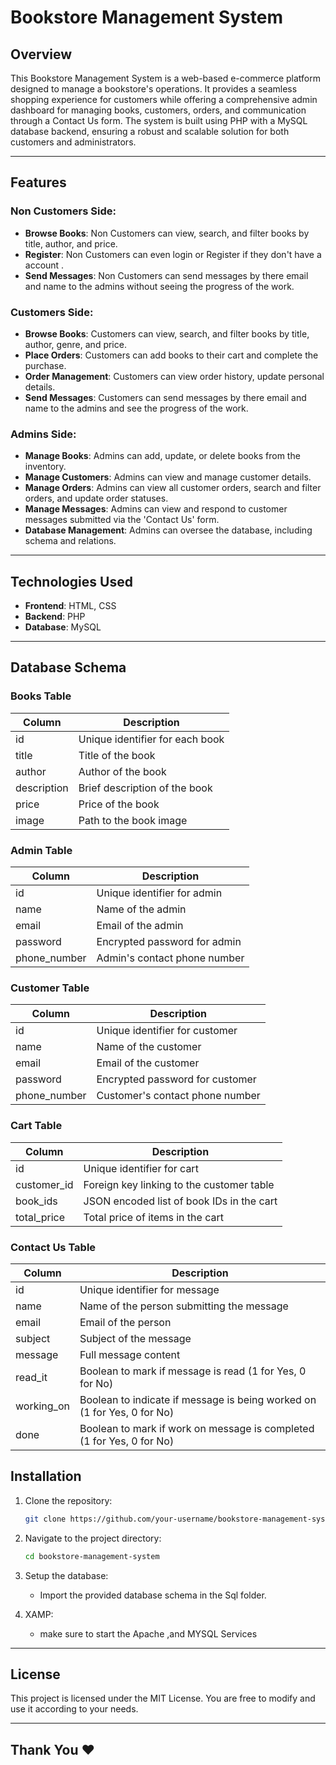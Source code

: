 # Bookstore Management System

## Overview
This Bookstore Management System is a web-based e-commerce platform designed to manage a bookstore's operations. It provides a seamless shopping experience for customers while offering a comprehensive admin dashboard for managing books, customers, orders, and communication through a Contact Us form. The system is built using PHP with a MySQL database backend, ensuring a robust and scalable solution for both customers and administrators.

---

## Features

### Non Customers Side:
- **Browse Books**: Non Customers can view, search, and filter books by title, author, and price.
- **Register**: Non Customers can even login or Register if they don't have a account .
- **Send Messages**: Non Customers can send messages by there email and name to the admins without seeing the progress of the work.


### Customers Side:
- **Browse Books**: Customers can view, search, and filter books by title, author, genre, and price.
- **Place Orders**: Customers can add books to their cart and complete the purchase.
- **Order Management**: Customers can view order history, update personal details.
- **Send Messages**: Customers can send messages by there email and name to the admins and see the progress of the work.

### Admins Side:
- **Manage Books**: Admins can add, update, or delete books from the inventory.
- **Manage Customers**: Admins can view and manage customer details.
- **Manage Orders**: Admins can view all customer orders, search and filter orders, and update order statuses.
- **Manage Messages**: Admins can view and respond to customer messages submitted via the 'Contact Us' form.
- **Database Management**: Admins can oversee the database, including schema and relations.

---

## Technologies Used

- **Frontend**: HTML, CSS
- **Backend**: PHP
- **Database**: MySQL

---
## Database Schema

### Books Table
| Column        | Description                                          |
|---------------|-------------------------------------------------------|
| id            | Unique identifier for each book                       |
| title         | Title of the book                                    |
| author        | Author of the book                                   |
| description   | Brief description of the book                        |
| price         | Price of the book                                    |
| image         | Path to the book image                               |

### Admin Table
| Column        | Description                                          |
|---------------|-------------------------------------------------------|
| id            | Unique identifier for admin                          |
| name          | Name of the admin                                    |
| email         | Email of the admin                                   |
| password      | Encrypted password for admin                          |
| phone_number  | Admin's contact phone number                          |

### Customer Table
| Column        | Description                                          |
|---------------|-------------------------------------------------------|
| id            | Unique identifier for customer                       |
| name          | Name of the customer                                 |
| email         | Email of the customer                                |
| password      | Encrypted password for customer                      |
| phone_number  | Customer's contact phone number                      |

### Cart Table
| Column        | Description                                          |
|---------------|-------------------------------------------------------|
| id            | Unique identifier for cart                          |
| customer_id   | Foreign key linking to the customer table            |
| book_ids      | JSON encoded list of book IDs in the cart             |
| total_price   | Total price of items in the cart                     |

### Contact Us Table
| Column        | Description                                          |
|---------------|-------------------------------------------------------|
| id            | Unique identifier for message                        |
| name          | Name of the person submitting the message            |
| email         | Email of the person                                   |
| subject       | Subject of the message                                 |
| message       | Full message content                                  |
| read_it       | Boolean to mark if message is read (1 for Yes, 0 for No) |
| working_on    | Boolean to indicate if message is being worked on (1 for Yes, 0 for No) |
| done          | Boolean to mark if work on message is completed (1 for Yes, 0 for No) |

## Installation
1. Clone the repository:
   ```bash
   git clone https://github.com/your-username/bookstore-management-system.git

2. Navigate to the project directory:
   ```bash
   cd bookstore-management-system

3. Setup the database:
   - Import the provided database schema in the Sql folder.

4. XAMP:
   - make sure to start the Apache ,and MYSQL Services
---

## License
This project is licensed under the MIT License. You are free to modify and use it according to your needs.

---

## Thank You ❤️
